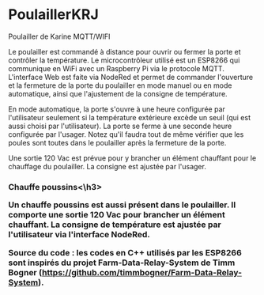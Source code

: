 # PoulaillerKRJ
Poulailler de Karine MQTT/WIFI

Le poulailler est commandé à distance pour ouvrir ou fermer la porte et contrôler la température.
Le microcontrôleur utilisé est un ESP8266 qui communique en WiFi avec un Raspberry Pi via le protocole MQTT.
L'interface Web est faite via NodeRed et permet de commander l'ouverture et la fermeture de la porte du poulailler en mode manuel 
ou en mode automatique, ainsi que l'ajustement de la consigne de température.

En mode automatique, la porte s'ouvre à une heure configurée par l'utilisateur seulement si la température extérieure excède un seuil 
(qui est aussi choisi par l'utilisateur). La porte se ferme à une seconde heure configurée par l'usager. Notez qu'il faudra 
tout de même vérifier que les poules sont toutes dans le poulailler après la fermeture de la porte.

Une sortie 120 Vac est prévue pour y brancher un élément chauffant pour le chauffage du poulailler. La consigne est ajustée par 
l'usager.

<h3>Chauffe poussins<\h3>

Un chauffe poussins est aussi présent dans le poulailler. Il comporte une sortie 120 Vac pour brancher un élément chauffant. La consigne
de température est ajustée par l'utilisateur via l'interface NodeRed.

Source du code : les codes en C++ utilisés par les ESP8266 sont inspirés du projet
Farm-Data-Relay-System de Timm Bogner (https://github.com/timmbogner/Farm-Data-Relay-System).
